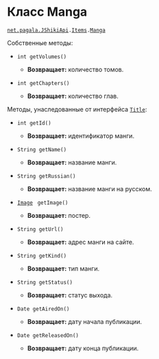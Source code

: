 [//]: # (Created by Firely-Pasha on 16.12.2017)

# Класс Manga

[`net.pagala.JShikiApi`](../../README.md)`.`[`Items`](../Items.md)`.`[`Manga`](../../src/main/java/net/pagala/JShikiApi/Items/Manga.java)


Собственные методы:

* `int getVolumes()`
    * **Возвращает:** количество томов.

* `int getChapters()`
    * **Возвращает:** количество глав.

Методы, унаследованные от интерфейса [`Title`](./Title.md):

* `int getId()`
    * **Возвращает:** идентификатор манги.

* `String getName()`
    * **Возвращает:** название манги.

* `String getRussian()`
    * **Возвращает:** название манги на русском.

* [`Image`](./Image.md) ` getImage()`
    * **Возвращает:** постер.

* `String getUrl()`
    * **Возвращает:** адрес манги на сайте.

* `String getKind()`
    * **Возвращает:** тип манги.

* `String getStatus()`
    * **Возвращает:** статус выхода.

* `Date getAiredOn()`
    * **Возвращает:** дату начала публикации.

* `Date getReleasedOn()`
    * **Возвращает:** дату конца публикации.